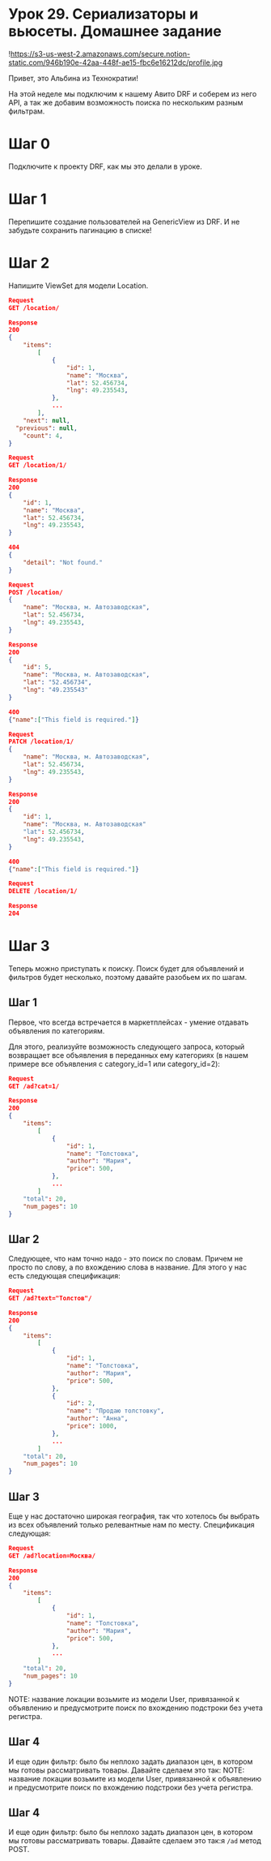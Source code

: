 # Урок 29. Сериализаторы и вьюсеты. Домашнее задание

!https://s3-us-west-2.amazonaws.com/secure.notion-static.com/946b190e-42aa-448f-ae15-fbc6e16212dc/profile.jpg

Привет, это Альбина из Технократии!

На этой неделе мы подключим к нашему  Авито DRF и соберем из него API, а так же добавим возможность поиска по нескольким разным фильтрам.

# Шаг 0

Подключите к проекту DRF, как мы это делали в уроке.

# Шаг 1

Перепишите создание пользователей на GenericView из DRF. И не забудьте сохранить пагинацию в  списке!

# Шаг 2

Напишите ViewSet для модели Location.

```json
Request
GET /location/

Response
200
{
	"items":
		[
			{
				"id": 1,
				"name": "Москва",
				"lat": 52.456734,
				"lng": 49.235543,
			},
			...
		],
	"next": null,
  "previous": null,
	"count": 4,
}

Request
GET /location/1/

Response
200
{
	"id": 1,
	"name": "Москва",
	"lat": 52.456734,
	"lng": 49.235543,
}

404
{
    "detail": "Not found."
}

Request
POST /location/
{
	"name": "Москва, м. Автозаводская",
	"lat": 52.456734,
	"lng": 49.235543,
}

Response
200
{
    "id": 5,
    "name": "Москва, м. Автозаводская",
    "lat": "52.456734",
    "lng": "49.235543"
}

400
{"name":["This field is required."]}

Request
PATCH /location/1/
{
	"name": "Москва, м. Автозаводская",
	"lat": 52.456734,
	"lng": 49.235543,
}

Response
200
{
	"id": 1,
	"name": "Москва, м. Автозаводская"
	"lat": 52.456734,
	"lng": 49.235543,
}

400
{"name":["This field is required."]}

Request
DELETE /location/1/

Response
204
```

# Шаг 3

Теперь можно приступать к поиску. Поиск будет для объявлений и фильтров будет несколько, поэтому давайте разобьем их по шагам.

## Шаг 1

Первое, что всегда встречается в маркетплейсах - умение отдавать объявления по категориям. 

Для этого, реализуйте возможность следующего запроса, который возвращает все объявления в переданных ему категориях (в нашем примере все объявления с category_id=1 или category_id=2):

```json
Request
GET /ad?cat=1/

Response
200
{
	"items":
		[
			{
				"id": 1,
				"name": "Толстовка",
				"author": "Мария",
				"price": 500,
			},
			...
		]
	"total": 20,
	"num_pages": 10
} 
```

## Шаг 2

Следующее, что нам точно надо - это поиск по словам. Причем не просто по слову, а по вхождению слова в название. Для этого у нас есть следующая спецификация: 

```json
Request
GET /ad?text="Толстов"/

Response
200
{
	"items":
		[
			{
				"id": 1,
				"name": "Толстовка",
				"author": "Мария",
				"price": 500,
			},
			{
				"id": 2,
				"name": "Продаю толстовку",
				"author": "Анна",
				"price": 1000,
			},
			...
		]
	"total": 20,
	"num_pages": 10
} 
```

## Шаг 3

Еще у нас достаточно широкая география, так что хотелось бы выбрать из всех объявлений только релевантные нам по месту. Спецификация следующая: 

```json
Request
GET /ad?location=Москва/

Response
200
{
	"items":
		[
			{
				"id": 1,
				"name": "Толстовка",
				"author": "Мария",
				"price": 500,
			},
			...
		]
	"total": 20,
	"num_pages": 10
} 
```

NOTE: название локации возьмите из модели User, привязанной к объявлению и предусмотрите поиск по вхождению подстроки без учета регистра.

## Шаг 4

И еще один фильтр: было бы неплохо задать диапазон цен, в котором мы готовы рассматривать товары. Давайте сделаем это так:
NOTE: название локации возьмите из модели User, привязанной к объявлению и предусмотрите поиск по вхождению подстроки без учета регистра.

## Шаг 4

И еще один фильтр: было бы неплохо задать диапазон цен, в котором мы готовы рассматривать товары. Давайте сделаем это так:я `/ad` метод POST.
